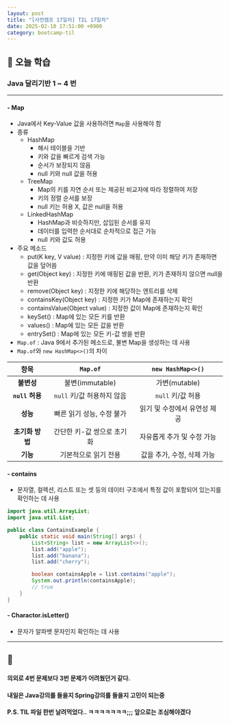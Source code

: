 ```yaml
---
layout: post
title: "[사전캠프 17일차] TIL 17일차"
date: 2025-02-10 17:51:00 +0900
category: bootcamp-til
---
```


## 📖 오늘 학습
### Java 달리기반 1 ~ 4 번

<!-- #### 📃  -->

---

#### - Map
- Java에서 Key-Value 값을 사용하려면 `Map`을 사용해야 함
- 종류
  - HashMap
    - 해시 테이블을 기반
    - 키와 값을 빠르게 검색 가능
    - 순서가 보장되지 않음
    - null 키와 null 값을 허용
  - TreeMap
    - Map의 키를 자연 순서 또는 제공된 비교자에 따라 정렬하여 저장
    - 키의 정렬 순서를 보장
    - null 키는 허용 X, 값은 null을 허용
  - LinkedHashMap
    - HashMap과 비슷하지만, 삽입된 순서를 유지
    - 데이터를 입력한 순서대로 순차적으로 접근 가능
    - null 키와 값도 허용
- 주요 메소드
  - put(K key, V value) : 지정한 키에 값을 매핑, 만약 이미 해당 키가 존재하면 값을 덮어씀
  - get(Object key) : 지정한 키에 매핑된 값을 반환, 키가 존재하지 않으면 null을 반환
  - remove(Object key) : 지정한 키에 해당하는 엔트리를 삭제
  - containsKey(Object key) : 지정한 키가 Map에 존재하는지 확인
  - containsValue(Object value) : 지정한 값이 Map에 존재하는지 확인
  - keySet() : Map에 있는 모든 키를 반환
  - values() : Map에 있는 모든 값을 반환
  - entrySet() : Map에 있는 모든 키-값 쌍을 반환
- `Map.of` : Java 9에서 추가된 메소드로, 불변 Map을 생성하는 데 사용
- `Map.of`와 `new HashMap<>()`의 차이

|      항목       |          `Map.of`          |      `new HashMap<>()`       |
| :-------------: | :------------------------: | :--------------------------: |
|   **불변성**    |      불변(immutable)       |        가변(mutable)         |
| **`null` 허용** | `null` 키/값 허용하지 않음 |      `null` 키/값 허용       |
|    **성능**     | 빠른 읽기 성능, 수정 불가  | 읽기 및 수정에서 유연성 제공 |
| **초기화 방법** | 간단한 키-값 쌍으로 초기화 |  자유롭게 추가 및 수정 가능  |
|    **기능**     |    기본적으로 읽기 전용    |  값을 추가, 수정, 삭제 가능  |

#### - contains
- 문자열, 컬렉션, 리스트 또는 셋 등의 데이터 구조에서 특정 값이 포함되어 있는지를 확인하는 데 사용
>
```java
import java.util.ArrayList;
import java.util.List;

public class ContainsExample {
    public static void main(String[] args) {
        List<String> list = new ArrayList<>();
        list.add("apple");
        list.add("banana");
        list.add("cherry");

        boolean containsApple = list.contains("apple");
        System.out.println(containsApple);
        // true
    }
}
```

#### - Charactor.isLetter()
- 문자가 알파벳 문자인지 확인하는 데 사용

---

## 💬

#### 의외로 4번 문제보다 3번 문제가 어려웠던거 같다.
#### 내일은 Java강의를 들을지 Spring강의를 들을지 고민이 되는중
#### P.S. TIL 파일 한번 날려먹었다.. ㅋㅋㅋㅋㅋㅋㅋ;;; 앞으로는 조심해야겠다
